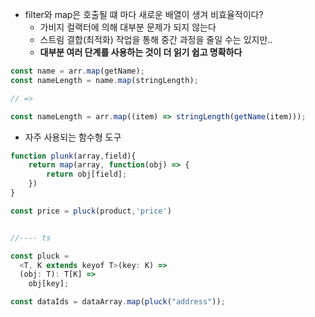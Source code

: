 - filter와 map은 호출될 떄 마다 새로운 배열이 생겨 비효율적이다?
  - 가비지 컬랙터에 의해 대부분 문제가 되지 않는다
  - 스트림 결합(최적화) 작업을 통해 중간 과정을 줄일 수는 있지만..
  - **대부분 여러 단계를 사용하는 것이 더 읽기 쉽고 명확하다**

```javascript
const name = arr.map(getName);
const nameLength = name.map(stringLength);

// =>

const nameLength = arr.map((item) => stringLength(getName(item)));
```

- 자주 사용되는 함수형 도구

```javascript
function plunk(array,field){
    return map(array, function(obj) => {
        return obj[field];
    })
}

const price = pluck(product,'price')


//---- ts

const pluck =
  <T, K extends keyof T>(key: K) =>
  (obj: T): T[K] =>
    obj[key];

const dataIds = dataArray.map(pluck("address"));
```
